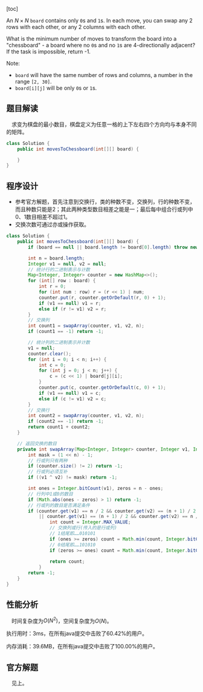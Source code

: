 [toc]

An $N \times N$ `board` contains only `0`s and `1`s. In each move, you can swap any 2 rows with each other, or any 2 columns with each other.

What is the minimum number of moves to transform the board into a "chessboard" - a board where no `0`s and no `1`s are 4-directionally adjacent? If the task is impossible, return -1.



Note:

* `board` will have the same number of rows and columns, a number in the range `[2, 30]`.
* `board[i][j]` will be only `0`s or `1`s.



## 题目解读

&emsp;求变为棋盘的最小数目，棋盘定义为任意一格的上下左右四个方向均与本身不同的矩阵。

```java
class Solution {
    public int movesToChessboard(int[][] board) {

    }
}
```

## 程序设计

* 参考官方解题，首先注意到交换行，类的种数不变，交换列，行的种数不变，而且种数只能是$2$；其此两种类型数目相差之能是一；最后每中组合行或列中$0$、$1$数目相差不超过$1$。
* 交换次数可通过亦或操作获取。

```java
class Solution {
    public int movesToChessboard(int[][] board) {
        if (board == null || board.length != board[0].length) throw new IllegalArgumentException("invalid param");

        int n = board.length;
        Integer v1 = null, v2 = null;
        // 统计行的二进制表示与计数
        Map<Integer, Integer> counter = new HashMap<>();
        for (int[] row : board) {
            int r = 0;
            for (int num : row) r = (r << 1) | num;
            counter.put(r, counter.getOrDefault(r, 0) + 1); 
            if (v1 == null) v1 = r;
            else if (r != v1) v2 = r;
        }
        // 交换列
        int count1 = swapArray(counter, v1, v2, n);
        if (count1 == -1) return -1;

        // 统计列的二进制表示并计数
        v1 = null;
        counter.clear();
        for (int i = 0; i < n; i++) {
            int c = 0;
            for (int j = 0; j < n; j++) {
                c = (c << 1) | board[j][i];
            }
            counter.put(c, counter.getOrDefault(c, 0) + 1); 
            if (v1 == null) v1 = c;
            else if (c != v1) v2 = c;
        }
        // 交换行
        int count2 = swapArray(counter, v1, v2, n);
        if (count2 == -1) return -1;
        return count1 + count2;
    }

    // 返回交换的数目
    private int swapArray(Map<Integer, Integer> counter, Integer v1, Integer v2, int n) {
        int mask = (1 << n) - 1;
        // 行或列只有两种
        if (counter.size() != 2) return -1;
        // 行或列必须互补
        if ((v1 ^ v2) != mask) return -1;

        int ones = Integer.bitCount(v1), zeros = n - ones;
        // 行列中1或0的数目
        if (Math.abs(ones - zeros) > 1) return -1; 
        // 行或列的数目是否满足条件
        if (counter.get(v1) == n / 2 && counter.get(v2) == (n + 1) / 2 
            || counter.get(v1) == (n + 1) / 2 && counter.get(v2) == n / 2) {
                int count = Integer.MAX_VALUE;
                // 交换列或行(传入的是行或列)
                // 1结尾即……010101
                if (ones >= zeros) count = Math.min(count, Integer.bitCount(v1 ^ 0x55555555 & mask) / 2);
                // 0结尾即……101010
                if (zeros >= ones) count = Math.min(count, Integer.bitCount(v1 ^ 0xAAAAAAAA & mask) / 2);
                
                return count;
            }
        return -1;
    }
}
```

## 性能分析

&emsp;时间复杂度为$O(N^2)$，空间复杂度为$O(N)$。

执行用时：3ms，在所有java提交中击败了60.42%的用户。

内存消耗：39.6MB，在所有java提交中击败了100.00%的用户。

## 官方解题

&emsp;见上。